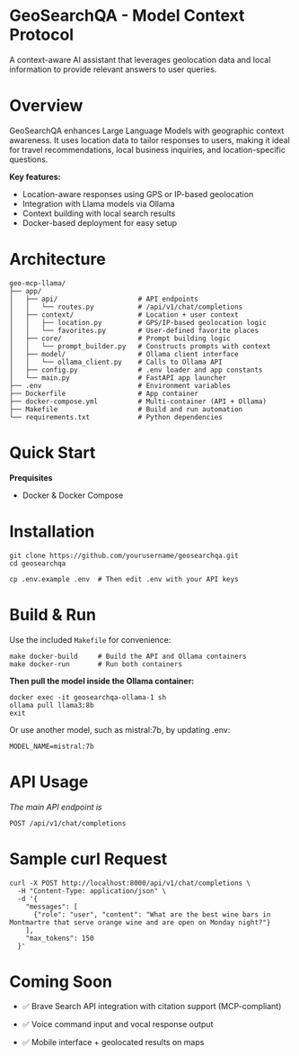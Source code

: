 # GeoSearchQA - Model Context Protocol 
A context-aware AI assistant that leverages geolocation data and local information to provide relevant answers to user queries.

# Overview

GeoSearchQA enhances Large Language Models with geographic context awareness. It uses location data to tailor responses to users, making it ideal for travel recommendations, local business inquiries, and location-specific questions.

**Key features:**
- Location-aware responses using GPS or IP-based geolocation
- Integration with Llama models via Ollama
- Context building with local search results
- Docker-based deployment for easy setup

# Architecture 
```
geo-mcp-llama/
├── app/
│   ├── api/                    # API endpoints
│   │   └── routes.py           # /api/v1/chat/completions
│   ├── context/                # Location + user context
│   │   ├── location.py         # GPS/IP-based geolocation logic
│   │   └── favorites.py        # User-defined favorite places
│   ├── core/                   # Prompt building logic
│   │   └── prompt_builder.py   # Constructs prompts with context
│   ├── model/                  # Ollama client interface
│   │   └── ollama_client.py    # Calls to Ollama API
│   ├── config.py               # .env loader and app constants
│   └── main.py                 # FastAPI app launcher
├── .env                        # Environment variables
├── Dockerfile                  # App container
├── docker-compose.yml          # Multi-container (API + Ollama)
├── Makefile                    # Build and run automation
└── requirements.txt            # Python dependencies
```

# Quick Start 
 **Prequisites**
- Docker & Docker Compose
# Installation 
```
git clone https://github.com/yourusername/geosearchqa.git
cd geosearchqa

cp .env.example .env  # Then edit .env with your API keys
```

# Build & Run 
Use the included `Makefile` for convenience:
```
make docker-build     # Build the API and Ollama containers
make docker-run       # Run both containers
```
**Then pull the model inside the Ollama container:**
```
docker exec -it geosearchqa-ollama-1 sh
ollama pull llama3:8b
exit
```

Or use another model, such as mistral:7b, by updating .env:
```
MODEL_NAME=mistral:7b
```

# API Usage
_The main API endpoint is_
```
POST /api/v1/chat/completions
```

# Sample curl Request
```
curl -X POST http://localhost:8000/api/v1/chat/completions \
  -H "Content-Type: application/json" \
  -d '{
    "messages": [
      {"role": "user", "content": "What are the best wine bars in Montmartre that serve orange wine and are open on Monday night?"}
    ],
    "max_tokens": 150
  }'

```
# Coming Soon
- ✅ Brave Search API integration with citation support (MCP-compliant)

- ✅ Voice command input and vocal response output
- ✅ Mobile interface + geolocated results on maps

